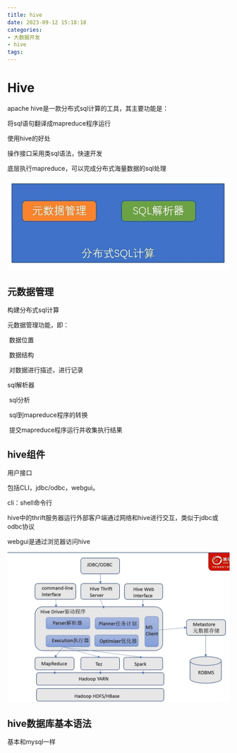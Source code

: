 ```yaml
---
title: hive
date: 2023-09-12 15:18:18
categories:
- 大数据开发
- hive
tags:
---
```


# Hive

apache hive是一款分布式sql计算的工具，其主要功能是：

将sql语句翻译成mapreduce程序运行

使用hive的好处

操作接口采用类sql语法，快速开发

底层执行mapreduce，可以完成分布式海量数据的sql处理

![image-20230912162030090](..\images\分布式sql计算.png)

## 元数据管理

构建分布式sql计算

元数据管理功能，即：

​	数据位置

​	数据结构

​	对数据进行描述，进行记录

sql解析器

​	sql分析

​	sql到mapreduce程序的转换

​	提交mapreduce程序运行并收集执行结果

## hive组件

用户接口

包括CLI，jdbc/odbc，webgui。

cli：shell命令行

hive中的thrift服务器运行外部客户端通过网络和hive进行交互，类似于jdbc或odbc协议

webgui是通过浏览器访问hive

![image-20230912162901255](..\images\hive架构图.png)

## hive数据库基本语法

基本和mysql一样
